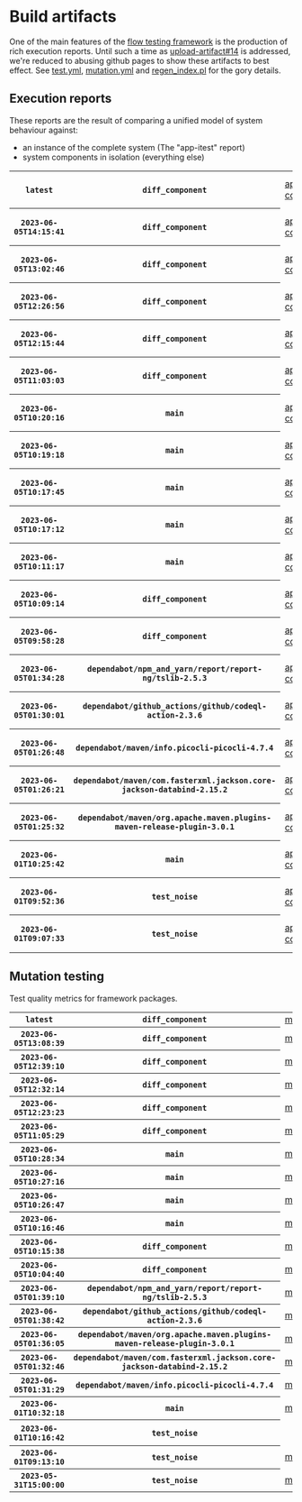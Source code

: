 # Build artifacts

One of the main features of the [flow testing framework](https://github.com/Mastercard/flow) is the production of rich execution reports.
Until such a time as [upload-artifact#14](https://github.com/actions/upload-artifact/issues/14) is addressed, we're reduced to abusing github pages to show these artifacts to best effect.
See [test.yml](https://github.com/Mastercard/flow/blob/main/.github/workflows/test.yml), [mutation.yml](https://github.com/Mastercard/flow/blob/main/.github/workflows/mutation.yml) and [regen_index.pl](https://github.com/Mastercard/flow/blob/pages/regen_index.pl) for the gory details.

## Execution reports

These reports are the result of comparing a unified model of system behaviour against:
 * an instance of the complete system (The "app-itest" report)
 * system components in isolation (everything else)

<!-- start:execution -->
<table>
	<tbody>
		<tr> <th><code>latest</code></th>
			 <th><code>diff_component</code></th>
			<td><a href="execution/latest/flow_execution_reports/example/app-core/target/mctf/latest/index.html">app-core</a></td>
			<td><a href="execution/latest/flow_execution_reports/example/app-histogram/target/mctf/latest/index.html">app-histogram</a></td>
			<td><a href="execution/latest/flow_execution_reports/example/app-itest/target/mctf/latest/index.html">app-itest</a></td>
			<td><a href="execution/latest/flow_execution_reports/example/app-queue/target/mctf/latest/index.html">app-queue</a></td>
			<td><a href="execution/latest/flow_execution_reports/example/app-store/target/mctf/latest/index.html">app-store</a></td>
			<td><a href="execution/latest/flow_execution_reports/example/app-ui/target/mctf/latest/index.html">app-ui</a></td>
			<td><a href="execution/latest/flow_execution_reports/example/app-web-ui/target/mctf/latest/index.html">app-web-ui</a></td>
		</tr>
		<tr> <th><code>2023-06-05T14:15:41</code></th>
			 <th><code>diff_component</code></th>
			<td><a href="execution/1685974541/flow_execution_reports/example/app-core/target/mctf/latest/index.html">app-core</a></td>
			<td><a href="execution/1685974541/flow_execution_reports/example/app-histogram/target/mctf/latest/index.html">app-histogram</a></td>
			<td><a href="execution/1685974541/flow_execution_reports/example/app-itest/target/mctf/latest/index.html">app-itest</a></td>
			<td><a href="execution/1685974541/flow_execution_reports/example/app-queue/target/mctf/latest/index.html">app-queue</a></td>
			<td><a href="execution/1685974541/flow_execution_reports/example/app-store/target/mctf/latest/index.html">app-store</a></td>
			<td><a href="execution/1685974541/flow_execution_reports/example/app-ui/target/mctf/latest/index.html">app-ui</a></td>
			<td><a href="execution/1685974541/flow_execution_reports/example/app-web-ui/target/mctf/latest/index.html">app-web-ui</a></td>
		</tr>
		<tr> <th><code>2023-06-05T13:02:46</code></th>
			 <th><code>diff_component</code></th>
			<td><a href="execution/1685970166/flow_execution_reports/example/app-core/target/mctf/latest/index.html">app-core</a></td>
			<td><a href="execution/1685970166/flow_execution_reports/example/app-histogram/target/mctf/latest/index.html">app-histogram</a></td>
			<td><a href="execution/1685970166/flow_execution_reports/example/app-itest/target/mctf/latest/index.html">app-itest</a></td>
			<td><a href="execution/1685970166/flow_execution_reports/example/app-queue/target/mctf/latest/index.html">app-queue</a></td>
			<td><a href="execution/1685970166/flow_execution_reports/example/app-store/target/mctf/latest/index.html">app-store</a></td>
			<td><a href="execution/1685970166/flow_execution_reports/example/app-ui/target/mctf/latest/index.html">app-ui</a></td>
			<td><a href="execution/1685970166/flow_execution_reports/example/app-web-ui/target/mctf/latest/index.html">app-web-ui</a></td>
		</tr>
		<tr> <th><code>2023-06-05T12:26:56</code></th>
			 <th><code>diff_component</code></th>
			<td><a href="execution/1685968016/flow_execution_reports/example/app-core/target/mctf/latest/index.html">app-core</a></td>
			<td><a href="execution/1685968016/flow_execution_reports/example/app-histogram/target/mctf/latest/index.html">app-histogram</a></td>
			<td><a href="execution/1685968016/flow_execution_reports/example/app-itest/target/mctf/latest/index.html">app-itest</a></td>
			<td><a href="execution/1685968016/flow_execution_reports/example/app-queue/target/mctf/latest/index.html">app-queue</a></td>
			<td><a href="execution/1685968016/flow_execution_reports/example/app-store/target/mctf/latest/index.html">app-store</a></td>
			<td><a href="execution/1685968016/flow_execution_reports/example/app-ui/target/mctf/latest/index.html">app-ui</a></td>
			<td><a href="execution/1685968016/flow_execution_reports/example/app-web-ui/target/mctf/latest/index.html">app-web-ui</a></td>
		</tr>
		<tr> <th><code>2023-06-05T12:15:44</code></th>
			 <th><code>diff_component</code></th>
			<td><a href="execution/1685967344/flow_execution_reports/example/app-core/target/mctf/latest/index.html">app-core</a></td>
			<td><a href="execution/1685967344/flow_execution_reports/example/app-histogram/target/mctf/latest/index.html">app-histogram</a></td>
			<td><a href="execution/1685967344/flow_execution_reports/example/app-itest/target/mctf/latest/index.html">app-itest</a></td>
			<td><a href="execution/1685967344/flow_execution_reports/example/app-queue/target/mctf/latest/index.html">app-queue</a></td>
			<td><a href="execution/1685967344/flow_execution_reports/example/app-store/target/mctf/latest/index.html">app-store</a></td>
			<td><a href="execution/1685967344/flow_execution_reports/example/app-ui/target/mctf/latest/index.html">app-ui</a></td>
			<td><a href="execution/1685967344/flow_execution_reports/example/app-web-ui/target/mctf/latest/index.html">app-web-ui</a></td>
		</tr>
		<tr> <th><code>2023-06-05T11:03:03</code></th>
			 <th><code>diff_component</code></th>
			<td><a href="execution/1685962983/flow_execution_reports/example/app-core/target/mctf/latest/index.html">app-core</a></td>
			<td><a href="execution/1685962983/flow_execution_reports/example/app-histogram/target/mctf/latest/index.html">app-histogram</a></td>
			<td><a href="execution/1685962983/flow_execution_reports/example/app-itest/target/mctf/latest/index.html">app-itest</a></td>
			<td><a href="execution/1685962983/flow_execution_reports/example/app-queue/target/mctf/latest/index.html">app-queue</a></td>
			<td><a href="execution/1685962983/flow_execution_reports/example/app-store/target/mctf/latest/index.html">app-store</a></td>
			<td><a href="execution/1685962983/flow_execution_reports/example/app-ui/target/mctf/latest/index.html">app-ui</a></td>
			<td><a href="execution/1685962983/flow_execution_reports/example/app-web-ui/target/mctf/latest/index.html">app-web-ui</a></td>
		</tr>
		<tr> <th><code>2023-06-05T10:20:16</code></th>
			 <th><code>main</code></th>
			<td><a href="execution/1685960416/flow_execution_reports/example/app-core/target/mctf/latest/index.html">app-core</a></td>
			<td><a href="execution/1685960416/flow_execution_reports/example/app-histogram/target/mctf/latest/index.html">app-histogram</a></td>
			<td><a href="execution/1685960416/flow_execution_reports/example/app-itest/target/mctf/latest/index.html">app-itest</a></td>
			<td><a href="execution/1685960416/flow_execution_reports/example/app-queue/target/mctf/latest/index.html">app-queue</a></td>
			<td><a href="execution/1685960416/flow_execution_reports/example/app-store/target/mctf/latest/index.html">app-store</a></td>
			<td><a href="execution/1685960416/flow_execution_reports/example/app-ui/target/mctf/latest/index.html">app-ui</a></td>
			<td><a href="execution/1685960416/flow_execution_reports/example/app-web-ui/target/mctf/latest/index.html">app-web-ui</a></td>
		</tr>
		<tr> <th><code>2023-06-05T10:19:18</code></th>
			 <th><code>main</code></th>
			<td><a href="execution/1685960358/flow_execution_reports/example/app-core/target/mctf/latest/index.html">app-core</a></td>
			<td><a href="execution/1685960358/flow_execution_reports/example/app-histogram/target/mctf/latest/index.html">app-histogram</a></td>
			<td><a href="execution/1685960358/flow_execution_reports/example/app-itest/target/mctf/latest/index.html">app-itest</a></td>
			<td><a href="execution/1685960358/flow_execution_reports/example/app-queue/target/mctf/latest/index.html">app-queue</a></td>
			<td><a href="execution/1685960358/flow_execution_reports/example/app-store/target/mctf/latest/index.html">app-store</a></td>
			<td><a href="execution/1685960358/flow_execution_reports/example/app-ui/target/mctf/latest/index.html">app-ui</a></td>
			<td><a href="execution/1685960358/flow_execution_reports/example/app-web-ui/target/mctf/latest/index.html">app-web-ui</a></td>
		</tr>
		<tr> <th><code>2023-06-05T10:17:45</code></th>
			 <th><code>main</code></th>
			<td><a href="execution/1685960265/flow_execution_reports/example/app-core/target/mctf/latest/index.html">app-core</a></td>
			<td><a href="execution/1685960265/flow_execution_reports/example/app-histogram/target/mctf/latest/index.html">app-histogram</a></td>
			<td><a href="execution/1685960265/flow_execution_reports/example/app-itest/target/mctf/latest/index.html">app-itest</a></td>
			<td><a href="execution/1685960265/flow_execution_reports/example/app-queue/target/mctf/latest/index.html">app-queue</a></td>
			<td><a href="execution/1685960265/flow_execution_reports/example/app-store/target/mctf/latest/index.html">app-store</a></td>
			<td><a href="execution/1685960265/flow_execution_reports/example/app-ui/target/mctf/latest/index.html">app-ui</a></td>
			<td><a href="execution/1685960265/flow_execution_reports/example/app-web-ui/target/mctf/latest/index.html">app-web-ui</a></td>
		</tr>
		<tr> <th><code>2023-06-05T10:17:12</code></th>
			 <th><code>main</code></th>
			<td><a href="execution/1685960232/flow_execution_reports/example/app-core/target/mctf/latest/index.html">app-core</a></td>
			<td><a href="execution/1685960232/flow_execution_reports/example/app-histogram/target/mctf/latest/index.html">app-histogram</a></td>
			<td><a href="execution/1685960232/flow_execution_reports/example/app-itest/target/mctf/latest/index.html">app-itest</a></td>
			<td><a href="execution/1685960232/flow_execution_reports/example/app-queue/target/mctf/latest/index.html">app-queue</a></td>
			<td><a href="execution/1685960232/flow_execution_reports/example/app-store/target/mctf/latest/index.html">app-store</a></td>
			<td><a href="execution/1685960232/flow_execution_reports/example/app-ui/target/mctf/latest/index.html">app-ui</a></td>
			<td><a href="execution/1685960232/flow_execution_reports/example/app-web-ui/target/mctf/latest/index.html">app-web-ui</a></td>
		</tr>
		<tr> <th><code>2023-06-05T10:11:17</code></th>
			 <th><code>main</code></th>
			<td><a href="execution/1685959877/flow_execution_reports/example/app-core/target/mctf/latest/index.html">app-core</a></td>
			<td><a href="execution/1685959877/flow_execution_reports/example/app-histogram/target/mctf/latest/index.html">app-histogram</a></td>
			<td><a href="execution/1685959877/flow_execution_reports/example/app-itest/target/mctf/latest/index.html">app-itest</a></td>
			<td><a href="execution/1685959877/flow_execution_reports/example/app-queue/target/mctf/latest/index.html">app-queue</a></td>
			<td><a href="execution/1685959877/flow_execution_reports/example/app-store/target/mctf/latest/index.html">app-store</a></td>
			<td><a href="execution/1685959877/flow_execution_reports/example/app-ui/target/mctf/latest/index.html">app-ui</a></td>
			<td><a href="execution/1685959877/flow_execution_reports/example/app-web-ui/target/mctf/latest/index.html">app-web-ui</a></td>
		</tr>
		<tr> <th><code>2023-06-05T10:09:14</code></th>
			 <th><code>diff_component</code></th>
			<td><a href="execution/1685959754/flow_execution_reports/example/app-core/target/mctf/latest/index.html">app-core</a></td>
			<td><a href="execution/1685959754/flow_execution_reports/example/app-histogram/target/mctf/latest/index.html">app-histogram</a></td>
			<td><a href="execution/1685959754/flow_execution_reports/example/app-itest/target/mctf/latest/index.html">app-itest</a></td>
			<td><a href="execution/1685959754/flow_execution_reports/example/app-queue/target/mctf/latest/index.html">app-queue</a></td>
			<td><a href="execution/1685959754/flow_execution_reports/example/app-store/target/mctf/latest/index.html">app-store</a></td>
			<td><a href="execution/1685959754/flow_execution_reports/example/app-ui/target/mctf/latest/index.html">app-ui</a></td>
			<td><a href="execution/1685959754/flow_execution_reports/example/app-web-ui/target/mctf/latest/index.html">app-web-ui</a></td>
		</tr>
		<tr> <th><code>2023-06-05T09:58:28</code></th>
			 <th><code>diff_component</code></th>
			<td><a href="execution/1685959108/flow_execution_reports/example/app-core/target/mctf/latest/index.html">app-core</a></td>
			<td><a href="execution/1685959108/flow_execution_reports/example/app-histogram/target/mctf/latest/index.html">app-histogram</a></td>
			<td><a href="execution/1685959108/flow_execution_reports/example/app-itest/target/mctf/latest/index.html">app-itest</a></td>
			<td><a href="execution/1685959108/flow_execution_reports/example/app-queue/target/mctf/latest/index.html">app-queue</a></td>
			<td><a href="execution/1685959108/flow_execution_reports/example/app-store/target/mctf/latest/index.html">app-store</a></td>
			<td><a href="execution/1685959108/flow_execution_reports/example/app-ui/target/mctf/latest/index.html">app-ui</a></td>
			<td><a href="execution/1685959108/flow_execution_reports/example/app-web-ui/target/mctf/latest/index.html">app-web-ui</a></td>
		</tr>
		<tr> <th><code>2023-06-05T01:34:28</code></th>
			 <th><code>dependabot/npm_and_yarn/report/report-ng/tslib-2.5.3</code></th>
			<td><a href="execution/1685928868/flow_execution_reports/example/app-core/target/mctf/latest/index.html">app-core</a></td>
			<td><a href="execution/1685928868/flow_execution_reports/example/app-histogram/target/mctf/latest/index.html">app-histogram</a></td>
			<td><a href="execution/1685928868/flow_execution_reports/example/app-itest/target/mctf/latest/index.html">app-itest</a></td>
			<td><a href="execution/1685928868/flow_execution_reports/example/app-queue/target/mctf/latest/index.html">app-queue</a></td>
			<td><a href="execution/1685928868/flow_execution_reports/example/app-store/target/mctf/latest/index.html">app-store</a></td>
			<td><a href="execution/1685928868/flow_execution_reports/example/app-ui/target/mctf/latest/index.html">app-ui</a></td>
			<td><a href="execution/1685928868/flow_execution_reports/example/app-web-ui/target/mctf/latest/index.html">app-web-ui</a></td>
		</tr>
		<tr> <th><code>2023-06-05T01:30:01</code></th>
			 <th><code>dependabot/github_actions/github/codeql-action-2.3.6</code></th>
			<td><a href="execution/1685928601/flow_execution_reports/example/app-core/target/mctf/latest/index.html">app-core</a></td>
			<td><a href="execution/1685928601/flow_execution_reports/example/app-histogram/target/mctf/latest/index.html">app-histogram</a></td>
			<td><a href="execution/1685928601/flow_execution_reports/example/app-itest/target/mctf/latest/index.html">app-itest</a></td>
			<td><a href="execution/1685928601/flow_execution_reports/example/app-queue/target/mctf/latest/index.html">app-queue</a></td>
			<td><a href="execution/1685928601/flow_execution_reports/example/app-store/target/mctf/latest/index.html">app-store</a></td>
			<td><a href="execution/1685928601/flow_execution_reports/example/app-ui/target/mctf/latest/index.html">app-ui</a></td>
			<td><a href="execution/1685928601/flow_execution_reports/example/app-web-ui/target/mctf/latest/index.html">app-web-ui</a></td>
		</tr>
		<tr> <th><code>2023-06-05T01:26:48</code></th>
			 <th><code>dependabot/maven/info.picocli-picocli-4.7.4</code></th>
			<td><a href="execution/1685928408/flow_execution_reports/example/app-core/target/mctf/latest/index.html">app-core</a></td>
			<td><a href="execution/1685928408/flow_execution_reports/example/app-histogram/target/mctf/latest/index.html">app-histogram</a></td>
			<td><a href="execution/1685928408/flow_execution_reports/example/app-itest/target/mctf/latest/index.html">app-itest</a></td>
			<td><a href="execution/1685928408/flow_execution_reports/example/app-queue/target/mctf/latest/index.html">app-queue</a></td>
			<td><a href="execution/1685928408/flow_execution_reports/example/app-store/target/mctf/latest/index.html">app-store</a></td>
			<td><a href="execution/1685928408/flow_execution_reports/example/app-ui/target/mctf/latest/index.html">app-ui</a></td>
			<td><a href="execution/1685928408/flow_execution_reports/example/app-web-ui/target/mctf/latest/index.html">app-web-ui</a></td>
		</tr>
		<tr> <th><code>2023-06-05T01:26:21</code></th>
			 <th><code>dependabot/maven/com.fasterxml.jackson.core-jackson-databind-2.15.2</code></th>
			<td><a href="execution/1685928381/flow_execution_reports/example/app-core/target/mctf/latest/index.html">app-core</a></td>
			<td><a href="execution/1685928381/flow_execution_reports/example/app-histogram/target/mctf/latest/index.html">app-histogram</a></td>
			<td><a href="execution/1685928381/flow_execution_reports/example/app-itest/target/mctf/latest/index.html">app-itest</a></td>
			<td><a href="execution/1685928381/flow_execution_reports/example/app-queue/target/mctf/latest/index.html">app-queue</a></td>
			<td><a href="execution/1685928381/flow_execution_reports/example/app-store/target/mctf/latest/index.html">app-store</a></td>
			<td><a href="execution/1685928381/flow_execution_reports/example/app-ui/target/mctf/latest/index.html">app-ui</a></td>
			<td><a href="execution/1685928381/flow_execution_reports/example/app-web-ui/target/mctf/latest/index.html">app-web-ui</a></td>
		</tr>
		<tr> <th><code>2023-06-05T01:25:32</code></th>
			 <th><code>dependabot/maven/org.apache.maven.plugins-maven-release-plugin-3.0.1</code></th>
			<td><a href="execution/1685928332/flow_execution_reports/example/app-core/target/mctf/latest/index.html">app-core</a></td>
			<td><a href="execution/1685928332/flow_execution_reports/example/app-histogram/target/mctf/latest/index.html">app-histogram</a></td>
			<td><a href="execution/1685928332/flow_execution_reports/example/app-itest/target/mctf/latest/index.html">app-itest</a></td>
			<td><a href="execution/1685928332/flow_execution_reports/example/app-queue/target/mctf/latest/index.html">app-queue</a></td>
			<td><a href="execution/1685928332/flow_execution_reports/example/app-store/target/mctf/latest/index.html">app-store</a></td>
			<td><a href="execution/1685928332/flow_execution_reports/example/app-ui/target/mctf/latest/index.html">app-ui</a></td>
			<td><a href="execution/1685928332/flow_execution_reports/example/app-web-ui/target/mctf/latest/index.html">app-web-ui</a></td>
		</tr>
		<tr> <th><code>2023-06-01T10:25:42</code></th>
			 <th><code>main</code></th>
			<td><a href="execution/1685615142/flow_execution_reports/example/app-core/target/mctf/latest/index.html">app-core</a></td>
			<td><a href="execution/1685615142/flow_execution_reports/example/app-histogram/target/mctf/latest/index.html">app-histogram</a></td>
			<td><a href="execution/1685615142/flow_execution_reports/example/app-itest/target/mctf/latest/index.html">app-itest</a></td>
			<td><a href="execution/1685615142/flow_execution_reports/example/app-queue/target/mctf/latest/index.html">app-queue</a></td>
			<td><a href="execution/1685615142/flow_execution_reports/example/app-store/target/mctf/latest/index.html">app-store</a></td>
			<td><a href="execution/1685615142/flow_execution_reports/example/app-ui/target/mctf/latest/index.html">app-ui</a></td>
			<td><a href="execution/1685615142/flow_execution_reports/example/app-web-ui/target/mctf/latest/index.html">app-web-ui</a></td>
		</tr>
		<tr> <th><code>2023-06-01T09:52:36</code></th>
			 <th><code>test_noise</code></th>
			<td><a href="execution/1685613156/flow_execution_reports/example/app-core/target/mctf/latest/index.html">app-core</a></td>
			<td><a href="execution/1685613156/flow_execution_reports/example/app-histogram/target/mctf/latest/index.html">app-histogram</a></td>
			<td><a href="execution/1685613156/flow_execution_reports/example/app-itest/target/mctf/latest/index.html">app-itest</a></td>
			<td><a href="execution/1685613156/flow_execution_reports/example/app-queue/target/mctf/latest/index.html">app-queue</a></td>
			<td><a href="execution/1685613156/flow_execution_reports/example/app-store/target/mctf/latest/index.html">app-store</a></td>
			<td><a href="execution/1685613156/flow_execution_reports/example/app-ui/target/mctf/latest/index.html">app-ui</a></td>
			<td><a href="execution/1685613156/flow_execution_reports/example/app-web-ui/target/mctf/latest/index.html">app-web-ui</a></td>
		</tr>
		<tr> <th><code>2023-06-01T09:07:33</code></th>
			 <th><code>test_noise</code></th>
			<td><a href="execution/1685610453/flow_execution_reports/example/app-core/target/mctf/latest/index.html">app-core</a></td>
			<td><a href="execution/1685610453/flow_execution_reports/example/app-histogram/target/mctf/latest/index.html">app-histogram</a></td>
			<td><a href="execution/1685610453/flow_execution_reports/example/app-itest/target/mctf/latest/index.html">app-itest</a></td>
			<td><a href="execution/1685610453/flow_execution_reports/example/app-queue/target/mctf/latest/index.html">app-queue</a></td>
			<td><a href="execution/1685610453/flow_execution_reports/example/app-store/target/mctf/latest/index.html">app-store</a></td>
			<td><a href="execution/1685610453/flow_execution_reports/example/app-ui/target/mctf/latest/index.html">app-ui</a></td>
			<td><a href="execution/1685610453/flow_execution_reports/example/app-web-ui/target/mctf/latest/index.html">app-web-ui</a></td>
		</tr>
	</tbody>
</table>
<!-- end:execution -->

## Mutation testing

Test quality metrics for framework packages.

<!-- start:mutation -->
<table>
	<tbody>
		<tr> <th><code>latest</code></th>
			 <th><code>diff_component</code></th>
			<td><a href="mutation/latest/mutation_report/index.html">mutation</a></td>
			<td></td>
			<td></td>
			<td></td>
			<td></td>
			<td></td>
			<td></td>
			<td></td>
			<td></td>
			<td></td>
			<td></td>
			<td></td>
			<td></td>
			<td></td>
		</tr>
		<tr> <th><code>2023-06-05T13:08:39</code></th>
			 <th><code>diff_component</code></th>
			<td><a href="mutation/1685970519/mutation_report/index.html">mutation</a></td>
			<td></td>
			<td></td>
			<td></td>
			<td></td>
			<td></td>
			<td></td>
			<td></td>
			<td></td>
			<td></td>
			<td></td>
			<td></td>
			<td></td>
			<td></td>
		</tr>
		<tr> <th><code>2023-06-05T12:39:10</code></th>
			 <th><code>diff_component</code></th>
			<td><a href="mutation/1685968750/mutation_report/index.html">mutation</a></td>
			<td></td>
			<td></td>
			<td></td>
			<td></td>
			<td></td>
			<td></td>
			<td></td>
			<td></td>
			<td></td>
			<td></td>
			<td></td>
			<td></td>
			<td></td>
		</tr>
		<tr> <th><code>2023-06-05T12:32:14</code></th>
			 <th><code>diff_component</code></th>
			<td><a href="mutation/1685968334/mutation_report/index.html">mutation</a></td>
			<td></td>
			<td></td>
			<td></td>
			<td></td>
			<td></td>
			<td></td>
			<td></td>
			<td></td>
			<td></td>
			<td></td>
			<td></td>
			<td></td>
			<td></td>
		</tr>
		<tr> <th><code>2023-06-05T12:23:23</code></th>
			 <th><code>diff_component</code></th>
			<td><a href="mutation/1685967803/mutation_report/index.html">mutation</a></td>
			<td></td>
			<td></td>
			<td></td>
			<td></td>
			<td></td>
			<td></td>
			<td></td>
			<td></td>
			<td></td>
			<td></td>
			<td></td>
			<td></td>
			<td></td>
		</tr>
		<tr> <th><code>2023-06-05T11:05:29</code></th>
			 <th><code>diff_component</code></th>
			<td><a href="mutation/1685963129/mutation_report/index.html">mutation</a></td>
			<td></td>
			<td></td>
			<td></td>
			<td></td>
			<td></td>
			<td></td>
			<td></td>
			<td></td>
			<td></td>
			<td></td>
			<td></td>
			<td></td>
			<td></td>
		</tr>
		<tr> <th><code>2023-06-05T10:28:34</code></th>
			 <th><code>main</code></th>
			<td><a href="mutation/1685960914/mutation_report/index.html">mutation</a></td>
			<td></td>
			<td></td>
			<td></td>
			<td></td>
			<td></td>
			<td></td>
			<td></td>
			<td></td>
			<td></td>
			<td></td>
			<td></td>
			<td></td>
			<td></td>
		</tr>
		<tr> <th><code>2023-06-05T10:27:16</code></th>
			 <th><code>main</code></th>
			<td><a href="mutation/1685960836/mutation_report/index.html">mutation</a></td>
			<td></td>
			<td></td>
			<td></td>
			<td></td>
			<td></td>
			<td></td>
			<td></td>
			<td></td>
			<td></td>
			<td></td>
			<td></td>
			<td></td>
			<td></td>
		</tr>
		<tr> <th><code>2023-06-05T10:26:47</code></th>
			 <th><code>main</code></th>
			<td><a href="mutation/1685960807/mutation_report/index.html">mutation</a></td>
			<td></td>
			<td></td>
			<td></td>
			<td></td>
			<td></td>
			<td></td>
			<td></td>
			<td></td>
			<td></td>
			<td></td>
			<td></td>
			<td></td>
			<td></td>
		</tr>
		<tr> <th><code>2023-06-05T10:16:46</code></th>
			 <th><code>main</code></th>
			<td><a href="mutation/1685960206/mutation_report/index.html">mutation</a></td>
			<td></td>
			<td></td>
			<td></td>
			<td></td>
			<td></td>
			<td></td>
			<td></td>
			<td></td>
			<td></td>
			<td></td>
			<td></td>
			<td></td>
			<td></td>
		</tr>
		<tr> <th><code>2023-06-05T10:15:38</code></th>
			 <th><code>diff_component</code></th>
			<td><a href="mutation/1685960138/mutation_report/index.html">mutation</a></td>
			<td></td>
			<td></td>
			<td></td>
			<td></td>
			<td></td>
			<td></td>
			<td></td>
			<td></td>
			<td></td>
			<td></td>
			<td></td>
			<td></td>
			<td></td>
		</tr>
		<tr> <th><code>2023-06-05T10:04:40</code></th>
			 <th><code>diff_component</code></th>
			<td><a href="mutation/1685959480/mutation_report/index.html">mutation</a></td>
			<td></td>
			<td></td>
			<td></td>
			<td></td>
			<td></td>
			<td></td>
			<td></td>
			<td></td>
			<td></td>
			<td></td>
			<td></td>
			<td></td>
			<td></td>
		</tr>
		<tr> <th><code>2023-06-05T01:39:10</code></th>
			 <th><code>dependabot/npm_and_yarn/report/report-ng/tslib-2.5.3</code></th>
			<td><a href="mutation/1685929150/mutation_report/index.html">mutation</a></td>
			<td></td>
			<td></td>
			<td></td>
			<td></td>
			<td></td>
			<td></td>
			<td></td>
			<td></td>
			<td></td>
			<td></td>
			<td></td>
			<td></td>
			<td></td>
		</tr>
		<tr> <th><code>2023-06-05T01:38:42</code></th>
			 <th><code>dependabot/github_actions/github/codeql-action-2.3.6</code></th>
			<td><a href="mutation/1685929122/mutation_report/index.html">mutation</a></td>
			<td></td>
			<td></td>
			<td></td>
			<td></td>
			<td></td>
			<td></td>
			<td></td>
			<td></td>
			<td></td>
			<td></td>
			<td></td>
			<td></td>
			<td></td>
		</tr>
		<tr> <th><code>2023-06-05T01:36:05</code></th>
			 <th><code>dependabot/maven/org.apache.maven.plugins-maven-release-plugin-3.0.1</code></th>
			<td><a href="mutation/1685928965/mutation_report/index.html">mutation</a></td>
			<td></td>
			<td></td>
			<td></td>
			<td></td>
			<td></td>
			<td></td>
			<td></td>
			<td></td>
			<td></td>
			<td></td>
			<td></td>
			<td></td>
			<td></td>
		</tr>
		<tr> <th><code>2023-06-05T01:32:46</code></th>
			 <th><code>dependabot/maven/com.fasterxml.jackson.core-jackson-databind-2.15.2</code></th>
			<td><a href="mutation/1685928766/mutation_report/index.html">mutation</a></td>
			<td></td>
			<td></td>
			<td></td>
			<td></td>
			<td></td>
			<td></td>
			<td></td>
			<td></td>
			<td></td>
			<td></td>
			<td></td>
			<td></td>
			<td></td>
		</tr>
		<tr> <th><code>2023-06-05T01:31:29</code></th>
			 <th><code>dependabot/maven/info.picocli-picocli-4.7.4</code></th>
			<td><a href="mutation/1685928689/mutation_report/index.html">mutation</a></td>
			<td></td>
			<td></td>
			<td></td>
			<td></td>
			<td></td>
			<td></td>
			<td></td>
			<td></td>
			<td></td>
			<td></td>
			<td></td>
			<td></td>
			<td></td>
		</tr>
		<tr> <th><code>2023-06-01T10:32:18</code></th>
			 <th><code>main</code></th>
			<td><a href="mutation/1685615538/mutation_report/index.html">mutation</a></td>
			<td></td>
			<td></td>
			<td></td>
			<td></td>
			<td></td>
			<td></td>
			<td></td>
			<td></td>
			<td></td>
			<td></td>
			<td></td>
			<td></td>
			<td></td>
		</tr>
		<tr> <th><code>2023-06-01T10:16:42</code></th>
			 <th><code>test_noise</code></th>
			<td></td>
			<td><a href="mutation/1685614602/mutation_report/index.html">mutation_report</a></td>
			<td><a href="mutation/1685614602/project_mutation_reports/api/target/pit-reports/index.html">project_mutation_reports/api/target/pit-reports</a></td>
			<td><a href="mutation/1685614602/project_mutation_reports/builder/target/pit-reports/index.html">project_mutation_reports/builder/target/pit-reports</a></td>
			<td><a href="mutation/1685614602/project_mutation_reports/message/message-core/target/pit-reports/index.html">project_mutation_reports/message/message-core/target/pit-reports</a></td>
			<td><a href="mutation/1685614602/project_mutation_reports/message/message-http/target/pit-reports/index.html">project_mutation_reports/message/message-http/target/pit-reports</a></td>
			<td><a href="mutation/1685614602/project_mutation_reports/message/message-json/target/pit-reports/index.html">project_mutation_reports/message/message-json/target/pit-reports</a></td>
			<td><a href="mutation/1685614602/project_mutation_reports/message/message-sql/target/pit-reports/index.html">project_mutation_reports/message/message-sql/target/pit-reports</a></td>
			<td><a href="mutation/1685614602/project_mutation_reports/message/message-text/target/pit-reports/index.html">project_mutation_reports/message/message-text/target/pit-reports</a></td>
			<td><a href="mutation/1685614602/project_mutation_reports/message/message-web/target/pit-reports/index.html">project_mutation_reports/message/message-web/target/pit-reports</a></td>
			<td><a href="mutation/1685614602/project_mutation_reports/message/message-xml/target/pit-reports/index.html">project_mutation_reports/message/message-xml/target/pit-reports</a></td>
			<td><a href="mutation/1685614602/project_mutation_reports/model/target/pit-reports/index.html">project_mutation_reports/model/target/pit-reports</a></td>
			<td><a href="mutation/1685614602/project_mutation_reports/validation/validation-core/target/pit-reports/index.html">project_mutation_reports/validation/validation-core/target/pit-reports</a></td>
			<td><a href="mutation/1685614602/project_mutation_reports/validation/validation-junit5/target/pit-reports/index.html">project_mutation_reports/validation/validation-junit5/target/pit-reports</a></td>
		</tr>
		<tr> <th><code>2023-06-01T09:13:10</code></th>
			 <th><code>test_noise</code></th>
			<td><a href="mutation/1685610790/mutation_report/index.html">mutation</a></td>
			<td></td>
			<td></td>
			<td></td>
			<td></td>
			<td></td>
			<td></td>
			<td></td>
			<td></td>
			<td></td>
			<td></td>
			<td></td>
			<td></td>
			<td></td>
		</tr>
		<tr> <th><code>2023-05-31T15:00:00</code></th>
			 <th><code>test_noise</code></th>
			<td><a href="mutation/1685545200/mutation_report/index.html">mutation</a></td>
			<td></td>
			<td></td>
			<td></td>
			<td></td>
			<td></td>
			<td></td>
			<td></td>
			<td></td>
			<td></td>
			<td></td>
			<td></td>
			<td></td>
			<td></td>
		</tr>
	</tbody>
</table>
<!-- end:mutation -->
